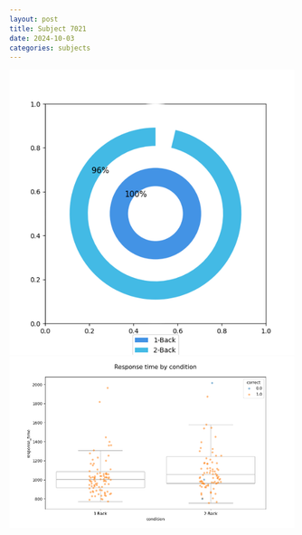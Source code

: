 ```yaml
---
layout: post
title: Subject 7021
date: 2024-10-03
categories: subjects
---
```


![](data/7021/run-1/7021_accuracy_by_condition.png)
![](data/7021/run-1/7021_response_time_by_condition.png)
